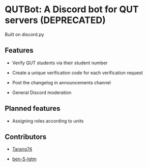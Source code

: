 # QUTBot: A Discord bot for QUT servers (DEPRECATED)

Built on discord.py

## Features

* Verify QUT students via their student number

* Create a unique verification code for each verification request

* Post the changelog in announcements channel

* General Discord moderation

## Planned features

* Assigning roles according to units

## Contributors

 * [Tarang74](https://github.com/Tarang74)

 * [ben-S-lgtm](https://github.com/ben-S-lgtm)
